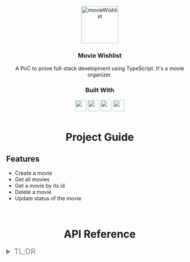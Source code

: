 <div align="center">
    <img src="https://images.emojiterra.com/google/android-11/512px/1f3ac.png" alt="movieWishlist" width="100">
  </a>

  <h3 align="center">Movie Wishlist</h3>
  <div align="center">
    A PoC to prove full-stack development using TypeScript. It's a movie organizer.
    <br />
  </div>
</div> 
<div align="center">
  <h3>Built With</h3>

  <img src="https://img.shields.io/badge/TypeScript-007ACC?style=for-the-badge&logo=typescript&logoColor=white" height="30px"/>
  <img src="https://img.shields.io/badge/Node.js-43853D?style=for-the-badge&logo=node.js&logoColor=white" height="30px" />
  <img src="https://img.shields.io/badge/Express-333333?style=for-the-badge&logo=express&logoColor=#000000" height="30px" />
  <img src="https://img.shields.io/badge/Prisma-333333?style=for-the-badge&logo=prisma" height="30px" />
</div>

<!-- Table of Contents -->

<div align="center" style="margin-top: 50px">
    <h1> Project Guide</h1>
</div>

## Features

- Create a movie
- Get all movies
- Get a movie by its id
- Delete a movie
- Update status of the movie

</br>

<div align="center" >
    <h1> API Reference</h1>
</div>

<details style="margin-bottom: 10px">
<summary style="font-size: 20px; color: #7E7E7E">TL;DR</summary>

<details style="margin: 10px">
<summary style="font-size: 18px"> <span style="font-weight:700; margin-right:10px; color: #9FE58A">POST</span>/movies</summary>

Body:

```json
{
    "title": string,
    "streamingService": string,
    "genre": string,
    "status": string
}

```

Response:

```json
Status: 201 Created
```

</details>
<details style="margin: 10px">
<summary style="font-size: 18px"> <span style="font-weight:700; margin-right:10px; color: #76B1F8">GET</span>/movies</summary>

Response:

```json

Status: 200 OK

[
  {
    "id": 1,
    "title": "Life in a day",
    "streamingService": "Youtube",
    "genre": "Documentary",
    "status": "quero assistir"
  },
  {
    "id": 2,
    "title": "The Godfather",
    "streamingService": "Amazon Prime",
    "genre": "Mafia",
    "status": "assistido"
  },
  {
    "id": 3,
    "title": "Taxi Driver",
    "streamingService": "Netflix",
    "genre": "Drama",
    "status": "quero assistir"
  },
  {
    "id": 4,
    "title": "Ta",
    "streamingService": "Netflix",
    "genre": "Drama",
    "status": "quero assistir"
  },
  {
    "id": 5,
    "title": "Pitico",
    "streamingService": "Youtube Originals",
    "genre": "Cat drama",
    "status": "quero assistir"
  },
  {
    "id": 6,
    "title": "Eupedia",
    "streamingService": "Netflix",
    "genre": "Comedy",
    "status": "assistido"
  },
  {
    "id": 7,
    "title": "The Irishman",
    "streamingService": "Netflix",
    "genre": "Drama",
    "status": "vou assistir"
  }
]
```

</details>

<details style="margin: 10px">
<summary style="font-size: 18px"> <span style="font-weight:700; margin-right:10px; color: #76B1F8">GET</span>/movies/:id</summary>

Response:

```json
Status: 200 OK
{
  "id": 7,
  "title": "The Irishman",
  "streamingService": "Netflix",
  "genre": "Drama",
  "status": "vou assistir"
}
```

</details>

<details style="margin: 10px">
<summary style="font-size: 18px"> <span style="font-weight:700; margin-right:10px; color: #CC0000">DELETE</span>/movies/:id</summary>

Response:

```json
Status: 200 OK
OK
```

</details>
<details style="margin: 10px">
<summary style="font-size: 18px"> <span style="font-weight:700; margin-right:10px; color: #9FE58A">POST</span>/movies/:id/update</summary>

Response:

```json
Status: 200 OK
OK
```

</details>

#

## Environment Variables

To run this project, you will need to add the following environment variables to your .env file

`DATABASE_URL = postgres://YOUR-USER-NAME:YOUR-PASSWORD@Hostname:5432/DatabaseName`

`PORT = number `

#

## Run Locally

Clone the project

```bash
  git clone https://github.com/beldmoreira/moviesWishlist
```

Go to the project directory

```bash
  cd moviesWishlist/
```

Install dependencies

```bash
  npm install
```

Create database

```bash
  npx prisma migrate dev
```

Start the server

```bash
  npm run dev
```

</br>

#

## Author

- Isabela Moreira
